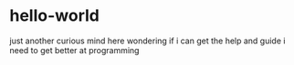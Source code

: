 # hello-world
just another curious mind here wondering if i can get the help and guide i need to get better at programming



